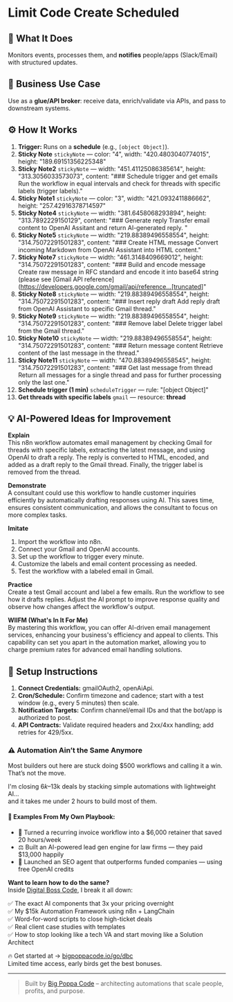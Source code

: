 # Limit Code Create Scheduled
  ## 🚀 What It Does
  Monitors events, processes them, and **notifies** people/apps (Slack/Email) with structured updates.
  
  ## 💼 Business Use Case
  Use as a **glue/API broker**: receive data, enrich/validate via APIs, and pass to downstream systems.
  
  ## ⚙️ How It Works
  1. **Trigger:** Runs on a **schedule** (e.g., `[object Object]`).
  2. **Sticky Note** `stickyNote` — color: "4", width: "420.4803040774015", height: "189.69151356225348"
3. **Sticky Note2** `stickyNote` — width: "451.41125086385614", height: "313.3056033573073", content: "### Schedule trigger and get emails
Run the workflow in equal intervals and check for threads with specific labels (trigger labels)."
4. **Sticky Note1** `stickyNote` — color: "3", width: "421.0932411886662", height: "257.42916378714597"
5. **Sticky Note4** `stickyNote` — width: "381.6458068293894", height: "313.7892229150129", content: "### Generate reply
Transfer email content to OpenAI Assitant and return AI-generated reply.
"
6. **Sticky Note5** `stickyNote` — width: "219.88389496558554", height: "314.75072291501283", content: "### Create HTML message
Convert incoming Markdown from OpenAI Assistant into HTML content."
7. **Sticky Note7** `stickyNote` — width: "461.3148409669012", height: "314.75072291501283", content: "### Build and encode message
Create raw message in RFC standard and encode it into base64 string (please see [Gmail API reference](https://developers.google.com/gmail/api/reference…[truncated]"
8. **Sticky Note8** `stickyNote` — width: "219.88389496558554", height: "314.75072291501283", content: "### Insert reply draft
Add reply draft from OpenAI Assistant to specific Gmail thread."
9. **Sticky Note9** `stickyNote` — width: "219.88389496558554", height: "314.75072291501283", content: "### Remove label
Delete trigger label from the Gmail thread."
10. **Sticky Note10** `stickyNote` — width: "219.88389496558554", height: "314.75072291501283", content: "### Return message content
Retrieve content of the last message in the thread."
11. **Sticky Note11** `stickyNote` — width: "470.88389496558545", height: "314.75072291501283", content: "### Get last message from thread
Return all messages for a single thread and pass for further processing only the last one."
12. **Schedule trigger (1 min)** `scheduleTrigger` — rule: "[object Object]"
13. **Get threads with specific labels** `gmail` — resource: **thread**
  
  ## 💡 AI-Powered Ideas for Improvement
  **Explain**  
This n8n workflow automates email management by checking Gmail for threads with specific labels, extracting the latest message, and using OpenAI to draft a reply. The reply is converted to HTML, encoded, and added as a draft reply to the Gmail thread. Finally, the trigger label is removed from the thread.

**Demonstrate**  
A consultant could use this workflow to handle customer inquiries efficiently by automatically drafting responses using AI. This saves time, ensures consistent communication, and allows the consultant to focus on more complex tasks.

**Imitate**  
1. Import the workflow into n8n.
2. Connect your Gmail and OpenAI accounts.
3. Set up the workflow to trigger every minute.
4. Customize the labels and email content processing as needed.
5. Test the workflow with a labeled email in Gmail.

**Practice**  
Create a test Gmail account and label a few emails. Run the workflow to see how it drafts replies. Adjust the AI prompt to improve response quality and observe how changes affect the workflow's output.

**WIIFM (What's In It For Me)**  
By mastering this workflow, you can offer AI-driven email management services, enhancing your business's efficiency and appeal to clients. This capability can set you apart in the automation market, allowing you to charge premium rates for advanced email handling solutions.
  
  ## 🔧 Setup Instructions
  1. **Connect Credentials:** gmailOAuth2, openAiApi.
2. **Cron/Schedule:** Confirm timezone and cadence; start with a test window (e.g., every 5 minutes) then scale.
3. **Notification Targets:** Confirm channel/email IDs and that the bot/app is authorized to post.
4. **API Contracts:** Validate required headers and 2xx/4xx handling; add retries for 429/5xx.
  
### ⚠️ Automation Ain’t the Same Anymore

Most builders out here are stuck doing $500 workflows and calling it a win.  
That’s not the move.  

I'm closing $6k–$13k deals by stacking simple automations with lightweight AI...  
and it takes me under 2 hours to build most of them.

#### 🧠 Examples From My Own Playbook:
- 🔁 Turned a recurring invoice workflow into a $6,000 retainer that saved 20 hours/week  
- ⚖️ Built an AI-powered lead gen engine for law firms — they paid $13,000 happily  
- 🚀 Launched an SEO agent that outperforms funded companies — using free OpenAI credits  

**Want to learn how to do the same?**  
Inside [Digital Boss Code](https://bigpoppacode.io/go/dbc), I break it all down:

✅ The exact AI components that 3x your pricing overnight  
✅ My $15k Automation Framework using n8n + LangChain  
✅ Word-for-word scripts to close high-ticket deals  
✅ Real client case studies with templates  
✅ How to stop looking like a tech VA and start moving like a Solution Architect  

🔥 Get started at → [bigpoppacode.io/go/dbc](https://bigpoppacode.io/go/dbc)  
Limited time access, early birds get the best bonuses.

---
> Built by [Big Poppa Code](https://bigpoppacode.io) – architecting automations that scale people, profits, and purpose.
  